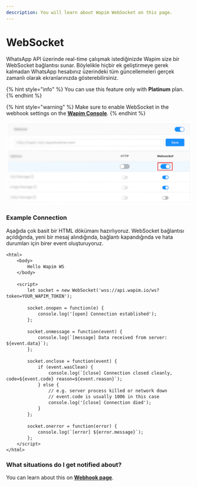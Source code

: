 ```yaml
---
description: You will learn about Wapim WebSocket on this page.
---
```


# WebSocket

WhatsApp API üzerinde real-time çalışmak istediğinizde Wapim size bir WebSocket bağlantısı sunar. Böylelikle hiçbir ek geliştirmeye gerek kalmadan WhatsApp hesabınız üzerindeki tüm güncellemeleri gerçek zamanlı olarak ekranlarınızda gösterebilirsiniz.

{% hint style="info" %}
You can use this feature only with **Platinum** plan.
{% endhint %}

{% hint style="warning" %}
Make sure to enable WebSocket in the webhook settings on the [**Wapim Console**](https://app.wapim.io).
{% endhint %}

![Wapim Console webhook settings](../.gitbook/assets/wapim-whatsapp-websocket-options.png)

### Example Connection

Aşağıda çok basit bir HTML dökümanı hazırlıyoruz. WebSocket bağlantısı açıldığında, yeni bir mesaj alındığında, bağlantı kapandığında ve hata durumları için birer event oluşturuyoruz.

```markup
<html>
	<body>
		Hello Wapim WS
	</body>

	<script>
		let socket = new WebSocket('wss://api.wapim.io/ws?token=YOUR_WAPIM_TOKEN');

		socket.onopen = function(e) {
			console.log('[open] Connection established');
		};

		socket.onmessage = function(event) {
			console.log(`[message] Data received from server: ${event.data}`);
		};

		socket.onclose = function(event) {
			if (event.wasClean) {
				console.log(`[close] Connection closed cleanly, code=${event.code} reason=${event.reason}`);
			} else {
				// e.g. server process killed or network down
				// event.code is usually 1006 in this case
				console.log('[close] Connection died');
			}
		};

		socket.onerror = function(error) {
			console.log(`[error] ${error.message}`);
		};
	</script>
</html>
```

### What situations do I get notified about?

You can learn about this on [**Webhook page**](https://docs.wapim.io/webhook/webhook).



